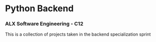 <h1>Python Backend</h1>
<h3>ALX Software Engineering - C12</h3>

<p>This is a collection of projects taken in the backend specialization sprint</p>
